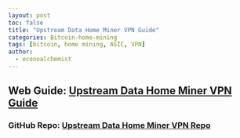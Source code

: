 ```yaml
---
layout: post
toc: false
title: "Upstream Data Home Miner VPN Guide"
categories: Bitcoin-home-mining
tags: [bitcoin, home mining, ASIC, VPN]
author:
  - econoalchemist
---
```


## Web Guide: [Upstream Data Home Miner VPN Guide](https://miningvpn2.econoalchemist.com)
### GitHub Repo: [Upstream Data Home Miner VPN Repo](https://github.com/econoalchemist/UpstreamData-VPN)

